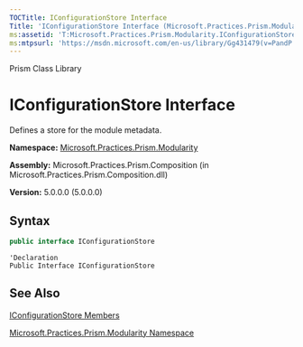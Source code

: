 ```yaml
---
TOCTitle: IConfigurationStore Interface
Title: 'IConfigurationStore Interface (Microsoft.Practices.Prism.Modularity)'
ms:assetid: 'T:Microsoft.Practices.Prism.Modularity.IConfigurationStore'
ms:mtpsurl: 'https://msdn.microsoft.com/en-us/library/Gg431479(v=PandP.50)'
---
```


Prism Class Library

IConfigurationStore Interface
=============================

Defines a store for the module metadata.

**Namespace:** [Microsoft.Practices.Prism.Modularity](https://msdn.microsoft.com/en-us/library/microsoft.practices.prism.modularity(v=pandp.50))

**Assembly:** Microsoft.Practices.Prism.Composition (in Microsoft.Practices.Prism.Composition.dll)

**Version:** 5.0.0.0 (5.0.0.0)


## Syntax


```C#
public interface IConfigurationStore
```
```VB
'Declaration
Public Interface IConfigurationStore
```
See Also
--------


[IConfigurationStore Members](https://msdn.microsoft.com/en-us/library/microsoft.practices.prism.modularity.iconfigurationstore_members(v=pandp.50))

[Microsoft.Practices.Prism.Modularity Namespace](https://msdn.microsoft.com/en-us/library/microsoft.practices.prism.modularity(v=pandp.50))
